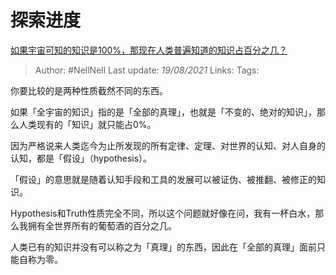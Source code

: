 # 探索进度
[如果宇宙可知的知识是100%，那现在人类普遍知道的知识占百分之几？](https://www.zhihu.com/question/65407798/answer/1635695300)

> Author: #NellNell 
> Last update: *19/08/2021* 
> Links:
> Tags: 

你要比较的是两种性质截然不同的东西。

如果「全宇宙的知识」指的是「全部的真理」，也就是「不变的、绝对的知识」，那么人类现有的「知识」就只能占0%。

因为严格说来人类迄今为止所发现的所有定律、定理、对世界的认知、对人自身的认知，都是「假设」（hypothesis）。

「假设」的意思就是随着认知手段和工具的发展可以被证伪、被推翻、被修正的知识。

Hypothesis和Truth性质完全不同，所以这个问题就好像在问，我有一杯白水，那么我拥有全世界所有的葡萄酒的百分之几。

人类已有的知识并没有可以称之为「真理」的东西，因此在「全部的真理」面前只能自称为零。
  




